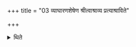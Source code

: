 +++
title = "03 व्याघारणशेषेण श्रीत्वाश्राव्य प्रत्याश्राविते"

+++

<details><summary>थिते</summary>

व्याघारणशेषेण श्रीत्वाश्राव्य प्रत्याश्राविते सम्प्रेष्यत्यग्नीत्पात्नीवतस्य यजेति । अग्ना३
</details>
